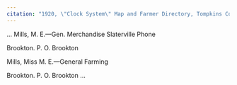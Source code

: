 ```yaml
---
citation: "1920, \"Clock System\" Map and Farmer Directory, Tompkins County History Center"
---
```


...
Mills, M. E.—Gen. Merchandise Slaterville Phone

Brookton. P. O. Brookton

Mills, Miss M. E.—General Farming

Brookton. P. O. Brookton
...
